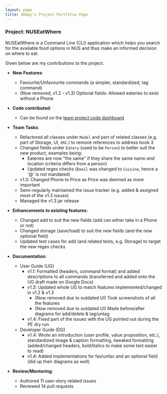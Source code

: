 ```yaml
---
layout: page
title: debwy's Project Portfolio Page
---
```


### Project: NUSEatWhere

NUSEatWhere is a Command Line (CLI) application which helps you search for the available food options in 
NUS and thus make an informed decision on where to eat.

Given below are my contributions to the project.

* **New Features**: 
    * Favourite/Unfavourite commands (a simpler, standardized, tag command)
    * (Now removed, v1.2 - v1.3) Optional fields: Allowed eateries to exist without a Phone

* **Code contributed**: 
    * Can be found on the [team project code dashboard](https://nus-cs2103-ay2223s1.github.io/tp-dashboard/?search=debwy&breakdown=true&sort=groupTitle&sortWithin=title&since=2022-09-16&timeframe=commit&mergegroup=&groupSelect=groupByRepos&checkedFileTypes=docs~functional-code~test-code~other)

* **Team Tasks**:
    * Refactored all classes under `Model` and part of related classes (e.g. part of Storage, UI, etc.) to remove references to address book 3
    * Changed fields under `Eatery` (used to be `Person`) to better suit the new product, examples being:
      * Eateries are now "the same" if they share the same name _and_ location (criteria differs from a person)
      * Updated regex checks (`Email` was changed to `Cuisine`, hence a '@' is not mandated)
    * v1.3: Changed Phone to Price as Price was deemed as more important
    * Semi-regularly maintained the issue tracker (e.g. added & assigned most of the v1.3 issues)
    * Managed the v1.3 jar release

* **Enhancements to existing features**:
    * Changed add to suit the new fields (add can either take in a Phone or not)
    * Changed storage (save/load) to suit the new fields (and the new optional field)
    * Updated test cases for add (and related tests, e.g. Storage) to target the new regex checks

* **Documentation**:
    * User Guide (UG)
        * v1.1: Formatted (headers, command format) and added descriptions to all commands (transferred and added onto the UG draft made on Google Docs)
        * v1.3: Updated whole UG to match features implemented/changed in v1.2 & v1.3
          * (Now removed due to outdated UI) Took screenshots of all the features 
          * (Now removed due to outdated UI) Made before/after diagrams for add/delete & tag/untag
        * v1.4: Fixed part of the issues with the UG pointed out during the PE dry run
    * Developer Guide (DG)
        * v1.4: Wrote an introduction (user profile, value proposition, etc.), standardized image & caption formatting, 
      tweaked formatting (added/changed headers, bold/italics to make some text easier to read)
        * v1.4: Added implementations for fav/unfav and an optional field (did up their diagrams as well)

* **Review/Mentoring**:
    * Authored 11 user-story related issues
    * Reviewed 14 pull requests 


